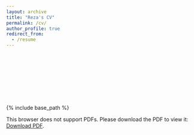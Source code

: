 ```yaml
---
layout: archive
title: "Reza's CV"
permalink: /cv/
author_profile: true
redirect_from:
  - /resume
---
```


{% include base_path %}
<object data="https://rezaghaiumyanaraky.github.io/_pages/CV.pdf" type="application/pdf" width="700px" height="700px">
    <embed src="https://rezaghaiumyanaraky.github.io/_Pages/CV.pdf">
        <p>This browser does not support PDFs. Please download the PDF to view it: <a href="https://rezaghaiumyanaraky.github.io/_Pages/CV.pdf">Download PDF</a>.</p>
    </embed>
</object>

